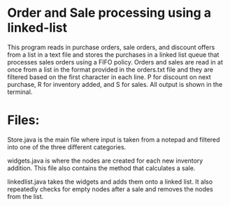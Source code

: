 # Order and Sale processing using a linked-list
This program reads in purchase orders, sale orders, and discount offers from a list in a text file and stores the purchases in a linked list queue that processes sales orders using a FIFO policy. Orders and sales are read in at once from a list in the format provided in the orders.txt file and they are filtered based on the first character in each line. P for discount on next purchase, R for inventory added, and S for sales. All output is shown in the terminal.

# Files:
  Store.java is the main file where input is taken from a notepad and filtered into one of the three different categories.
  
  widgets.java is where the nodes are created for each new inventory addition. This file also contains the method that calculates a sale.
  
  linkedlist.java takes the widgets and adds them onto a linked list. It also repeatedly checks for empty nodes after a sale and removes the nodes from the list.

